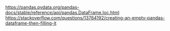 https://pandas.pydata.org/pandas-docs/stable/reference/api/pandas.DataFrame.loc.html
https://stackoverflow.com/questions/13784192/creating-an-empty-pandas-dataframe-then-filling-it